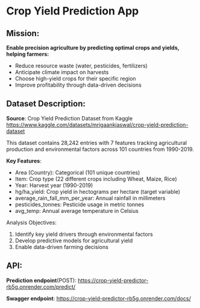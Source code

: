 # Crop Yield Prediction App
## **Mission**:
**Enable precision agriculture by predicting optimal crops and yields, helping farmers:**
- Reduce resource waste (water, pesticides, fertilizers)
- Anticipate climate impact on harvests
- Choose high-yield crops for their specific region
- Improve profitability through data-driven decisions
## **Dataset Description**:

**Source**: Crop Yield Prediction Dataset from Kaggle
https://www.kaggle.com/datasets/mrigaankjaswal/crop-yield-prediction-dataset

This dataset contains 28,242 entries with 7 features tracking agricultural production and environmental factors across 101 countries from 1990-2019. 

**Key Features**:
- Area (Country): Categorical (101 unique countries)
- Item: Crop type (22 different crops including Wheat, Maize, Rice)
- Year: Harvest year (1990-2019)
- hg/ha_yield: Crop yield in hectograms per hectare (target variable)
- average_rain_fall_mm_per_year: Annual rainfall in millimeters
- pesticides_tonnes: Pesticide usage in metric tonnes 
- avg_temp: Annual average temperature in Celsius

Analysis Objectives:
1. Identify key yield drivers through environmental factors
2. Develop predictive models for agricultural yield
3. Enable data-driven farming decisions


## **API**:
**Prediction endpoint**(POST): https://crop-yield-predictor-rb5g.onrender.com/predict/

**Swagger endpoint**: https://crop-yield-predictor-rb5g.onrender.com/docs/
